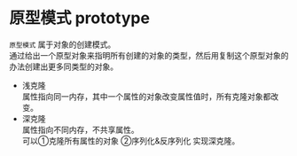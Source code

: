 # 原型模式 prototype

`原型模式` 属于对象的创建模式。  
通过给出一个原型对象来指明所有创建的对象的类型，然后用复制这个原型对象的办法创建出更多同类型的对象。  

+ 浅克隆  
属性指向同一内存，其中一个属性的对象改变属性值时，所有克隆对象都改变。
+ 深克隆  
属性指向不同内存，不共享属性。  
可以①克隆所有属性的对象 ②序列化&反序列化 实现深克隆。
